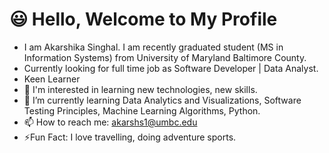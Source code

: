 # 😃 Hello, Welcome to My Profile #
- I am Akarshika Singhal. I am recently graduated student (MS in Information Systems) from University of Maryland Baltimore County.
- Currently looking for full time job as Software Developer | Data Analyst.
- Keen Learner
- 👀 I'm interested in learning new technologies, new skills.
- 🌱 I’m currently learning Data Analytics and Visualizations, Software Testing Principles, Machine Learning Algorithms, Python.
- 📫 How to reach me: akarshs1@umbc.edu
- ⚡️Fun Fact: I love travelling, doing adventure sports.
